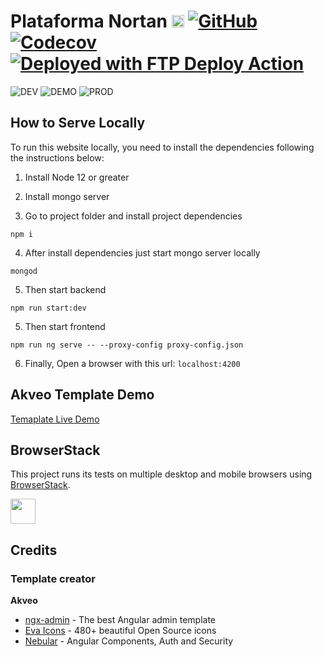 # Plataforma Nortan [<img src="https://i.imgur.com/oMcxwZ0.png" alt="Eva Design System" height="20px" />](https://eva.design) [![GitHub](https://img.shields.io/github/license/nortan-projetos/plataforma.svg)](https://raw.githubusercontent.com/nortan-projetos/plataforma/main/LICENSE) [![Codecov](https://img.shields.io/codecov/c/github/nortan-projetos/plataforma/main.svg)](https://codecov.io/gh/nortan-projetos/plataforma/branch/main) [![Deployed with FTP Deploy Action](https://img.shields.io/badge/Deployed%20With-FTP%20DEPLOY%20ACTION-blue)](https://github.com/SamKirkland/FTP-Deploy-Action)

![DEV](https://github.com/nortan-projetos/plataforma/workflows/Development/badge.svg)
![DEMO](https://github.com/nortan-projetos/plataforma/workflows/Demo/badge.svg)
![PROD](https://github.com/nortan-projetos/plataforma/workflows/Production/badge.svg)

## How to Serve Locally

To run this website locally, you need to install the dependencies following the instructions below:

1. Install Node 12 or greater

2. Install mongo server

3. Go to project folder and install project dependencies

```
npm i
```

4. After install dependencies just start mongo server locally

```
mongod
```

5. Then start backend

```
npm run start:dev
```

5. Then start frontend

```
npm run ng serve -- --proxy-config proxy-config.json
```

6. Finally, Open a browser with this url: `localhost:4200`

## Akveo Template Demo

<a target="_blank" href="http://akveo.com/ngx-admin/">Temaplate Live Demo</a>

## BrowserStack

This project runs its tests on multiple desktop and mobile browsers using [BrowserStack](http://www.browserstack.com).

<img src="https://cloud.githubusercontent.com/assets/131406/22254249/534d889e-e254-11e6-8427-a759fb23b7bd.png" height="40" />

## Credits

### Template creator

**Akveo**

- [ngx-admin](https://github.com/akveo/ngx-admin) - The best Angular admin template
- [Eva Icons](https://github.com/akveo/eva-icons) - 480+ beautiful Open Source icons
- [Nebular](https://github.com/akveo/nebular) - Angular Components, Auth and Security
